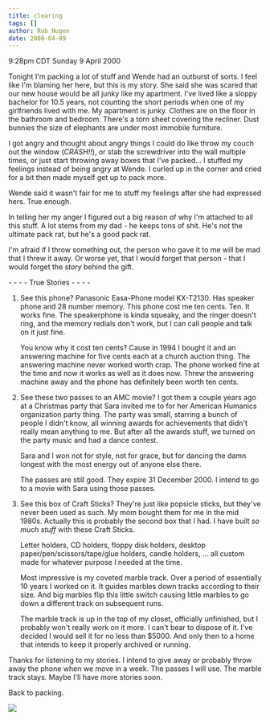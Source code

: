 ```yaml
---
title: clearing
tags: []
author: Rob Nugen
date: 2000-04-09
---
```


<title>Clearing</title>
<p class=date>9:28pm CDT Sunday 9 April 2000</p>

<p>Tonight I'm packing a lot of stuff and Wende had an outburst of
sorts.  I feel like I'm blaming her here, but this is my story.  She
said she was scared that our new house would be all junky like my
apartment.  I've lived like a sloppy bachelor for 10.5 years, not
counting the short periods when one of my girlfriends lived with me.
My apartment is junky.  Clothes are on the floor in the bathroom and
bedroom.  There's a torn sheet covering the recliner.  Dust bunnies
the size of elephants are under most immobile furniture.

<p>I got angry and thought about angry things I could do like throw my
couch out the window (<em>CRASH!!</em>), or stab the screwdriver into
the wall multiple times, or just start throwing away boxes that I've
packed...  I stuffed my feelings instead of being angry at Wende.  I
curled up in the corner and cried for a bit then made myself get up to
pack more.

<p>Wende said it wasn't fair for me to stuff my feelings after she had
expressed hers.  True enough.

<p>In telling her my anger I figured out a big reason of why I'm
attached to all this stuff.  A lot stems from my dad - he keeps tons
of shit.  He's not the ultimate pack rat, but he's a good pack rat.

<p>I'm afraid if I throw something out, the person who gave it to me
will be mad that I threw it away.  Or worse yet, that I would forget
that person - that I would forget the <em>story</em> behind the gift.

<p>- - - - True Stories - - - -

<ol>
<li><p>See this phone?  Panasonic Easa-Phone model KX-T2130.  Has speaker
phone and 28 number memory.  This phone cost me ten cents.  Ten.  It
works fine.  The speakerphone is kinda squeaky, and the ringer doesn't
ring, and the memory redials don't work, but I can call people and
talk on it just fine.

<p>You know why it cost ten cents?  Cause in 1994 I bought it and an
answering machine for five cents each at a church auction thing.  The
answering machine never worked worth crap.  The phone worked fine at
the time and now it works as well as it does now.  Threw the answering
machine away and the phone has definitely been worth ten cents.

<li><p>See these two passes to an AMC movie?  I got them a couple
years ago at a Christmas party that Sara invited me to for her
American Humanics organization party thing.  The party was small,
starring a bunch of people I didn't know, all winning awards for
achievements that didn't really mean anything to me.  But after all
the awards stuff, we turned on the party music and had a dance
contest.

<p>Sara and I won not for style, not for grace, but for dancing the
damn longest with the most energy out of anyone else there.

<p>The passes are still good.  They expire 31 December 2000.  I intend
to go to a movie with Sara using those passes.

<li><p>See this box of Craft Sticks?  They're just like popsicle
sticks, but they've never been used as such.  My mom bought them for
me in the mid 1980s.  Actually this is probably the second box that I
had.  I have built <em>so much stuff</em> with these Craft Sticks.

<p>Letter holders, CD holders, floppy disk holders, desktop
paper/pen/scissors/tape/glue holders, candle holders, ...  all custom
made for whatever purpose I needed at the time.

<p>Most impressive is my coveted marble track.  Over a period of
essentially 10 years I worked on it.  It guides marbles down tracks
according to their size.  And big marbles flip this little switch
causing little marbles to go down a different track on subsequent
runs.

<p>The marble track is up in the top of my closet, officially
unfinished, but I probably won't really work on it more.  I can't bear
to dispose of it.  I've decided I would sell it for no less than
$5000.  And only then to a home that intends to keep it properly
archived or running.
</ol>

<p>Thanks for listening to my stories.  I intend to give away or
probably throw away the phone when we move in a week.  The passes I
will use.  The marble track stays.  Maybe I'll have more stories soon.

<p>Back to packing.

<p><img src='/images/rob/wL-ROB.gif'>


